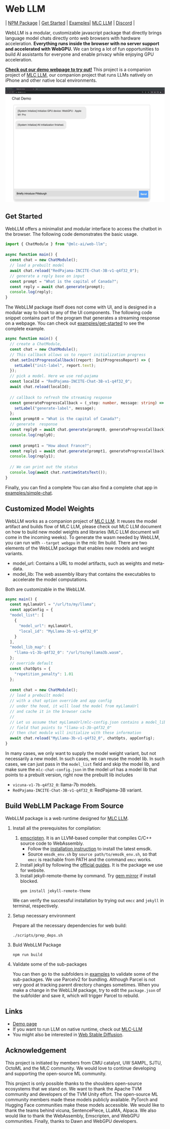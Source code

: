 [discord-url]: https://discord.gg/9Xpy2HGBuD

# Web LLM
| [NPM Package](https://www.npmjs.com/package/@mlc-ai/web-llm) | [Get Started](#get-started) | [Examples](examples)| [MLC LLM](https://github.com/mlc-ai/mlc-llm) | [Discord][discord-url] |

WebLLM is a modular, customizable javascript package that directly
brings language model chats directly onto web browsers with hardware acceleration.
**Everything runs inside the browser with no server support and accelerated with WebGPU.**
We can bring a lot of fun opportunities to build AI assistants for everyone and enable privacy while enjoying GPU acceleration.

**[Check out our demo webpage to try out!](https://mlc.ai/web-llm/)**
This project is a companion project of [MLC LLM](https://github.com/mlc-ai/mlc-llm),
our companion project that runs LLMs natively on iPhone and other native local environments.


<img src="site/img/fig/demo.gif">

## Get Started

WebLLM offers a minimalist and modular interface to access the chatbot in the browser.
The following code demonstrates the basic usage.

```typescript
import { ChatModule } from "@mlc-ai/web-llm";

async function main() {
  const chat = new ChatModule();
  // load a prebuilt model
  await chat.reload("RedPajama-INCITE-Chat-3B-v1-q4f32_0");
  // generate a reply base on input
  const prompt = "What is the capital of Canada?";
  const reply = await chat.generate(prompt);
  console.log(reply);
}
```

The WebLLM package itself does not come with UI, and is designed in a
modular way to hook to any of the UI components. The following code snippet
contains part of the program that generates a streaming response on a webpage.
You can check out [examples/get-started](examples/get-started/) to see the complete example.

```typescript
async function main() {
  // create a ChatModule,
  const chat = new ChatModule();
  // This callback allows us to report initialization progress
  chat.setInitProgressCallback((report: InitProgressReport) => {
    setLabel("init-label", report.text);
  });
  // pick a model. Here we use red-pajama
  const localId = "RedPajama-INCITE-Chat-3B-v1-q4f32_0";
  await chat.reload(localId);

  // callback to refresh the streaming response
  const generateProgressCallback = (_step: number, message: string) => {
    setLabel("generate-label", message);
  };
  const prompt0 = "What is the capital of Canada?";
  // generate  response
  const reply0 = await chat.generate(prompt0, generateProgressCallback);
  console.log(reply0);

  const prompt1 = "How about France?";
  const reply1 = await chat.generate(prompt1, generateProgressCallback)
  console.log(reply1);

  // We can print out the status
  console.log(await chat.runtimeStatsText());
}
```

Finally, you can find a complete
You can also find a complete chat app in [examples/simple-chat](examples/simple-chat/).

## Customized Model Weights

WebLLM works as a companion project of [MLC LLM](https://github.com/mlc-ai/mlc-llm).
It reuses the model artifact and builds flow of MLC LLM, please check out MLC LLM document
on how to build new model weights and libraries (MLC LLM document will come in the incoming weeks).
To generate the wasm needed by WebLLM, you can run with `--target webgpu` in the mlc llm build.
There are two elements of the WebLLM package that enables new models and weight variants.

- model_url: Contains a URL to model artifacts, such as weights and meta-data.
- model_lib: The web assembly libary that contains the executables to accelerate the model computations.

Both are customizable in the WebLLM.

```typescript
async main() {
  const myLlamaUrl = "/url/to/my/llama";
  const appConfig = {
  "model_list": [
    {
      "model_url": myLlamaUrl,
      "local_id": "MyLlama-3b-v1-q4f32_0"
    }
  ],
  "model_lib_map": {
    "llama-v1-3b-q4f32_0": "/url/to/myllama3b.wasm",
  };
  // override default
  const chatOpts = {
    "repetition_penalty": 1.01
  };

  const chat = new ChatModule();
  // load a prebuilt model
  // with a chat option override and app config
  // under the hood, it will load the model from myLlamaUrl
  // and cache it in the browser cache
  //
  // Let us assume that myLlamaUrl/mlc-config.json contains a model_lib
  // field that points to "llama-v1-3b-q4f32_0"
  // then chat module will initialize with these information
  await chat.reload("MyLlama-3b-v1-q4f32_0", chatOpts, appConfig);
}
```

In many cases, we only want to supply the model weight variant, but
not necessarily a new model. In such cases, we can reuse the model lib.
In such cases, we can just pass in the `model_list` field and skip the model lib,
and make sure the `mlc-chat-config.json` in the model url has a model lib
that points to a prebuilt version, right now the prebuilt lib includes

- `vicuna-v1-7b-q4f32_0`: llama-7b models.
- `RedPajama-INCITE-Chat-3B-v1-q4f32_0`: RedPajama-3B variant.


## Build WebLLM Package From Source

WebLLM package is a web runtime designed for [MLC LLM](https://github.com/mlc-ai/mlc-llm).

1. Install all the prerequisites for compilation:
    1. [emscripten](https://emscripten.org). It is an LLVM-based compiler that compiles C/C++ source code to WebAssembly.
        - Follow the [installation instruction](https://emscripten.org/docs/getting_started/downloads.html#installation-instructions-using-the-emsdk-recommended) to install the latest emsdk.
        - Source `emsdk_env.sh` by `source path/to/emsdk_env.sh`, so that `emcc` is reachable from PATH and the command `emcc` works.
    4. Install jekyll by following the [official guides](https://jekyllrb.com/docs/installation/). It is the package we use for website.
    5. Install jekyll-remote-theme by command. Try [gem mirror](https://gems.ruby-china.com/) if install blocked.
        ```shell
        gem install jekyll-remote-theme
        ```
    We can verify the successful installation by trying out `emcc` and `jekyll` in terminal, respectively.

2. Setup necessary environment

    Prepare all the necessary dependencies for web build:
    ```shell
    ./scripts/prep_deps.sh
    ```

3. Buld WebLLM Package

    ```shell
    npm run build
    ```

4. Validate some of the sub-packages

    You can then go to the subfolders in [examples](examples) to validate some of the sub-packages.
    We use Parcelv2 for bundling. Although Parcel is not very good at tracking parent directory
    changes sometimes. When you make a change in the WebLLM package, try to edit the `package.json`
    of the subfolder and save it, which will trigger Parcel to rebuild.


## Links

- [Demo page](https://mlc.ai/web-llm/)
- If you want to run LLM on native runtime, check out [MLC-LLM](https://github.com/mlc-ai/mlc-llm)
- You might also be interested in [Web Stable Diffusion](https://github.com/mlc-ai/web-stable-diffusion/).

## Acknowledgement

This project is initiated by members from CMU catalyst, UW SAMPL, SJTU, OctoML and the MLC community. We would love to continue developing and supporting the open-source ML community.

This project is only possible thanks to the shoulders open-source ecosystems that we stand on. We want to thank the Apache TVM community and developers of the TVM Unity effort. The open-source ML community members made these models publicly available. PyTorch and Hugging Face communities make these models accessible. We would like to thank the teams behind vicuna, SentencePiece, LLaMA, Alpaca. We also would like to thank the WebAssembly, Emscripten, and WebGPU communities. Finally, thanks to Dawn and WebGPU developers.
